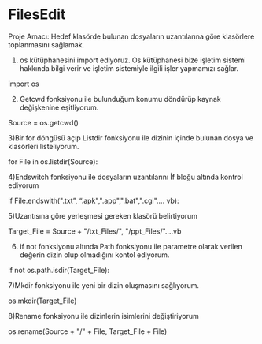 # FilesEdit

Proje Amacı: Hedef klasörde bulunan dosyaların uzantılarına göre klasörlere toplanmasını sağlamak.

1) os kütüphanesini import ediyoruz. 
Os kütüphanesi bize işletim sistemi hakkında bilgi verir ve işletim sistemiyle ilgili işler yapmamızı sağlar.

import os

2) Getcwd fonksiyonu ile bulunduğum konumu döndürüp kaynak değişkenine eşitliyorum. 

Source = os.getcwd()

3)Bir for döngüsü açıp Listdir fonksiyonu ile dizinin içinde bulunan dosya ve klasörleri listeliyorum.

for File in os.listdir(Source):

4)Endswitch fonksiyonu ile dosyaların uzantılarını İf bloğu altında kontrol ediyorum

if File.endswith(".txt”, “.apk",".app",".bat",".cgi"…. vb):

5)Uzantısına göre yerleşmesi gereken klasörü belirtiyorum

Target_File = Source + "/txt_Files/", "/ppt_Files/"….vb

6) if not fonksiyonu altında Path fonksiyonu ile parametre olarak verilen değerin dizin olup olmadığını kontol ediyorum.
 
if not os.path.isdir(Target_File):

7)Mkdir fonksiyonu ile yeni bir dizin oluşmasını sağlıyorum.

os.mkdir(Target_File)

8)Rename fonksiyonu ile dizinlerin isimlerini değiştiriyorum

os.rename(Source + "/" + File, Target_File + File)
